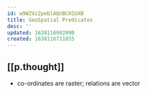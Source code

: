 ```yaml
---
id: w9W2Vz2peblAQnBCH1UXB
title: GeoSpatial Predicates
desc: ''
updated: 1638116902090
created: 1638116711855
---
```


## [[p.thought]]

- co-ordinates are raster; relations are vector
